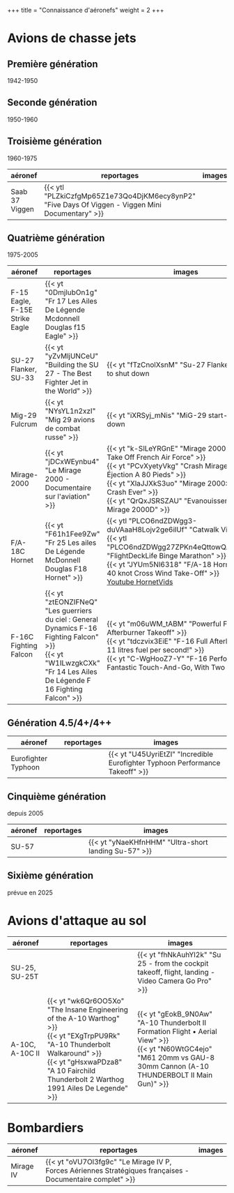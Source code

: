 +++
title = "Connaissance d'aéronefs"
weight = 2
+++

# Avions de chasse jets

## Première génération
1942-1950

## Seconde génération
1950-1960

## Troisième génération
1960-1975

aéronef                                           | reportages                                                                        | images
------------------------------------------------- | --------------------------------------------------------------------------------- | --------------
Saab 37 Viggen                                    | {{< ytl "PLZkiCzfgMp65Z1e73Qo4DjKM6ecy8ynP2" "Five Days Of Viggen - Viggen Mini Documentary" >}} |

## Quatrième génération
1975-2005

aéronef                                           | reportages                                                                        | images
------------------------------------------------- | --------------------------------------------------------------------------------- | --------------
F-15 Eagle, F-15E Strike Eagle                    | {{< yt "0DmjlubOn1g" "Fr 17 Les Ailes De Légende Mcdonnell Douglas f15 Eagle" >}} |
SU-27 Flanker, SU-33                              | {{< yt "yZvMljUNCeU" "Building the SU 27 - The Best Fighter Jet in the World" >}} | {{< yt "fTzCnolXsnM" "Su-27 Flanker start up to shut down | Ukrainian Air Force | EBBL" >}}
Mig-29 Fulcrum                                    | {{< yt "NYsYL1n2xzI" "Mig 29 avions de combat russe" >}}                          | {{< yt "iXRSyj_mNis" "MiG-29 start-up to shut down | Polish Air Force | Kleine Brogel Air Base" >}}
Mirage-2000                                       | {{< yt "jDCxWEynbu4" "Le Mirage 2000 - Documentaire sur l'aviation" >}}<br /> | {{< yt "k-SlLeYRGnE" "Mirage 2000 Fighter Jet Take Off French Air Force" >}}<br />{{< yt "PCvXyetyVkg" "Crash Mirage 2000 Éjection A 80 Pieds" >}}<br />{{< yt "XlaJJXkS3uo" "Mirage 2000: Funniest Crash Ever" >}}<br />{{< yt "QrQxJSRSZAU" "Evanouissement pilote Mirage 2000D" >}}
F/A-18C Hornet                                    | {{< yt "F61h1Fee9Zw" "Fr 25 Les ailes De Légende McDonnell Douglas F18 Hornet" >}} | {{< ytl "PLCO6ndZDWgg3-duVAaaH8Lojv2ge6ilUf" "Catwalk Views" >}}<br />{{< ytl "PLCO6ndZDWgg27ZPKn4eQttowQA_Py4GA2" "FlightDeckLife Binge Marathon" >}}<br />{{< yt "JYUm5Nl6318" "F/A-18 Hornets - 30-40 knot Cross Wind Take-Off" >}}<br />[Youtube HornetVids](https://www.youtube.com/c/HornetVids/videos)
F-16C Fighting Falcon                             | {{< yt "ztEONZIFNeQ" "Les guerriers du ciel : General Dynamics F-16 Fighting Falcon" >}}<br />{{< yt "W1ILwzgkCXk" "Fr 14 Les Ailes De Légende F 16 Fighting Falcon" >}} | {{< yt "m06uWM_tABM" "Powerful F-16 Afterburner Takeoff" >}}<br />{{< yt "tdczvix3EiE" "F-16 Full Afterburner - 11 litres fuel per second!" >}}<br />{{< yt "C-WgHooZ7-Y" "F-16 Performs Fantastic Touch-And-Go, With Two Rolls" >}}

## Génération 4.5/4+/4++
aéronef             | reportages | images
------------------- | ---------- | --------------
Eurofighter Typhoon |            | {{< yt "U45UyriEtZI" "Incredible Eurofighter Typhoon Performance Takeoff" >}}

## Cinquième génération
depuis 2005

aéronef             | reportages | images
------------------- | ---------- | --------------
SU-57               |            | {{< yt "yNaeKHfnHHM" "Ultra-short landing Su-57" >}}

## Sixième génération
prévue en 2025

# Avions d'attaque au sol

aéronef         | reportages | images
--------------- | ---------- | --------------
SU-25, SU-25T   |            | {{< yt "fhNkAuhYI2k" "Su 25 - from the cockpit takeoff, flight, landing - Video Camera Go Pro" >}}
A-10C, A-10C II | {{< yt "wk6Qr6OO5Xo" "The Insane Engineering of the A-10 Warthog" >}} <br />{{< yt "EXgTrpPU9Rk" "A-10 Thunderbolt Walkaround" >}}<br />{{< yt "gHsxwaPDza8" "A 10 Fairchild Thunderbolt 2 Warthog 1991 Ailes De Legende" >}} | {{< yt "gEokB_9N0Aw" "A-10 Thunderbolt II Formation Flight • Aerial View" >}}<br />{{< yt "N60WtGC4ejo" "M61 20mm vs GAU-8 30mm Cannon (A-10 THUNDERBOLT II Main Gun)" >}}

# Bombardiers

aéronef         | reportages | images
--------------- | ---------- | --------------
Mirage IV       | {{< yt "oVU7Ol3fg9c" "Le Mirage IV P, Forces Aériennes Stratégiques françaises - Documentaire complet" >}} | 
